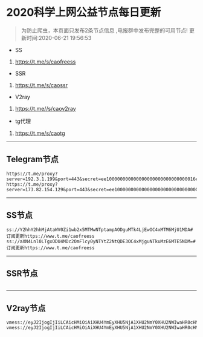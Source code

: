 
# 2020科学上网公益节点每日更新

>为防止爬虫，本页面只发布2条节点信息 ,电报群中发布完整的可用节点!
更新时间:2020-06-21 19:56:53

- SS     
1. https://t.me/s/caofreess
- SSR
1. https://t.me/s/caossr
- V2ray
1. https://t.me//s/caov2ray
- tg代理
1. https://t.me/s/caotg
----------


## Telegram节点

```
https://t.me/proxy?server=192.3.1.199&port=443&secret=ee100000000000000000000000000000016e6f64656a732e6f7267
https://t.me/proxy?server=173.82.154.129&port=443&secret=ee100000000000000000000000000000016e6f64656a732e6f7267
```

----------


## SS节点

```
ss://Y2hhY2hhMjAtaWV0Zi1wb2x5MTMwNTptampAODguMTk4LjEwOC4xMTM6MjU1MDA#订阅更新https://www.t.me/caofreess
ss://aXN4Lnl0LTgxODU4MDc2OmFlcy0yNTYtZ2NtQDE3OC4xMjguNTkuMzE6MTE5NDM=#订阅更新https://www.t.me/caofreess

```
----------


## SSR节点

```

```
----------



## V2ray节点
```
vmess://eyJ2IjogIjIiLCAicHMiOiAiXHU4YmEyXHU5NjA1XHU2NmY0XHU2NWIwaHR0cHM6Ly93d3cudC5tZS9jYW92MnJheSIsICJhZGQiOiAibm90b25lbGVzcy5tbCIsICJwb3J0IjogIjQ0MyIsICJpZCI6ICI2YzA5YzFmZS1hZWRlLTExZWEtYjNiMS01NjAwMDJkNWQ0NDAiLCAiYWlkIjogIjQ2IiwgIm5ldCI6ICJ3cyIsICJ0eXBlIjogIm5vbmUiLCAiaG9zdCI6ICJub3RvbmVsZXNzLm1sIiwgInBhdGgiOiAiL2V2Q1Nhemc4LyIsICJ0bHMiOiAidGxzIn0=
vmess://eyJ2IjogIjIiLCAicHMiOiAiXHU4YmEyXHU5NjA1XHU2NmY0XHU2NWIwaHR0cHM6Ly93d3cudC5tZS9jYW92MnJheSIsICJhZGQiOiAiY2hpbmFodW1hbnIubWwiLCAicG9ydCI6ICI0NDMiLCAiaWQiOiAiZWJkZWY1MGEtYjJkMi0xMWVhLWE1ZTUtNTYwMDAyZDgzMTRiIiwgImFpZCI6ICI0NiIsICJuZXQiOiAid3MiLCAidHlwZSI6ICJub25lIiwgImhvc3QiOiAiY2hpbmFodW1hbnIubWwiLCAicGF0aCI6ICIvYWxnNVhtcmgvIiwgInRscyI6ICJ0bHMifQ==

```



